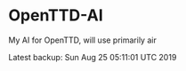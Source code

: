 # OpenTTD-AI
My AI for OpenTTD, will use primarily air

Latest backup: Sun Aug 25 05:11:01 UTC 2019

